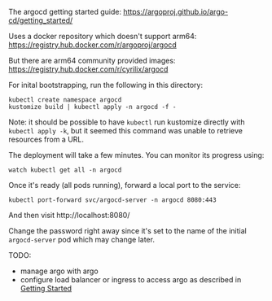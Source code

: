 The argocd getting started guide:
https://argoproj.github.io/argo-cd/getting_started/

Uses a docker repository which doesn't support arm64:
https://registry.hub.docker.com/r/argoproj/argocd

But there are arm64 community provided images:
https://registry.hub.docker.com/r/cyrilix/argocd

For inital bootstrapping, run the following in this directory:
```
kubectl create namespace argocd
kustomize build | kubectl apply -n argocd -f -
```

Note: it should be possible to have `kubectl` run kustomize directly with
`kubectl apply -k`, but it seemed this command was unable to retrieve resources
from a URL.

The deployment will take a few minutes. You can monitor its progress using:
```
watch kubectl get all -n argocd
```

Once it's ready (all pods running), forward a local port to the service:
```
kubectl port-forward svc/argocd-server -n argocd 8080:443
```
And then visit http://localhost:8080/

Change the password right away since it's set to the name of the initial
`argocd-server` pod which may change later.

TODO:
* manage argo with argo
* configure load balancer or ingress to access argo as described in
  [Getting Started](https://argoproj.github.io/argo-cd/getting_started/#3-access-the-argo-cd-api-server)
